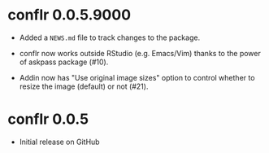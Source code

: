 # conflr 0.0.5.9000

* Added a `NEWS.md` file to track changes to the package.

* conflr now works outside RStudio (e.g. Emacs/Vim) thanks to the power of
  askpass package (#10).
  
* Addin now has "Use original image sizes" option to control whether to resize
  the image (default) or not (#21).

# conflr 0.0.5

* Initial release on GitHub
